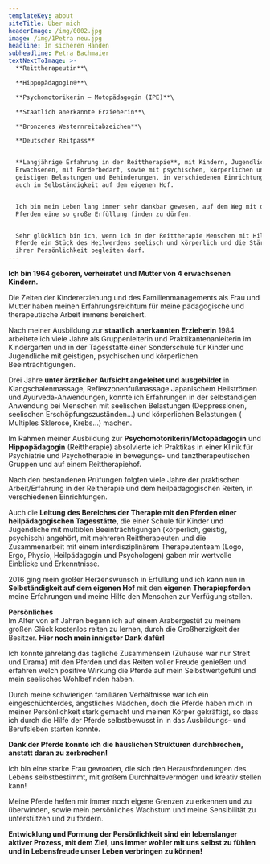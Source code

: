 ```yaml
---
templateKey: about
siteTitle: Über mich
headerImage: /img/0002.jpg
image: /img/1Petra neu.jpg
headline: In sicheren Händen
subheadline: Petra Bachmaier
textNextToImage: >-
  **Reittherapeutin**\

  **Hippopädagogin®**\

  **Psychomotorikerin – Motopädagogin (IPE)**\

  **Staatlich anerkannte Erzieherin**\

  **Bronzenes Westernreitabzeichen**\

  **Deutscher Reitpass**


  **Langjährige Erfahrung in der Reittherapie**, mit Kindern, Jugendlichen und
  Erwachsenen, mit Förderbedarf, sowie mit psychischen, körperlichen und
  geistigen Belastungen und Behinderungen, in verschiedenen Einrichtungen, als
  auch in Selbständigkeit auf dem eigenen Hof. 


  Ich bin mein Leben lang immer sehr dankbar gewesen, auf dem Weg mit den
  Pferden eine so große Erfüllung finden zu dürfen. 


  Sehr glücklich bin ich, wenn ich in der Reittherapie Menschen mit Hilfe der
  Pferde ein Stück des Heilwerdens seelisch und körperlich und die Stärkung
  ihrer Persönlichkeit begleiten darf.
---
```

**Ich bin 1964 geboren, verheiratet und Mutter von 4 erwachsenen Kindern.**

Die Zeiten der Kindererziehung und des Familienmanagements als Frau und Mutter haben meinen Erfahrungsreichtum für meine pädagogische und therapeutische Arbeit immens bereichert.

Nach meiner Ausbildung zur **staatlich anerkannten Erzieherin** 1984 arbeitete ich viele Jahre als Gruppenleiterin und Praktikantenanleiterin im Kindergarten und in der Tagesstätte einer Sonderschule für Kinder und Jugendliche mit geistigen, psychischen und körperlichen Beeinträchtigungen.

Drei Jahre **unter ärztlicher Aufsicht angeleitet und ausgebildet** in Klangschalenmassage, Reflexzonenfußmassage Japanischem Heilströmen und Ayurveda-Anwendungen, konnte ich Erfahrungen in der selbständigen Anwendung bei Menschen mit seelischen Belastungen (Deppressionen, seelischen Erschöpfungszuständen...) und körperlichen Belastungen ( Multiples Sklerose, Krebs...) machen.

Im Rahmen meiner Ausbildung zur **Psychomotorikerin/Motopädagogin** und **Hippopädagogin** (Reittherapie) absolvierte ich Praktikas in einer Klinik für Psychiatrie und Psychotherapie in bewegungs- und tanztherapeutischen Gruppen und auf einem Reittherapiehof. 

Nach den bestandenen Prüfungen folgten viele Jahre der praktischen Arbeit/Erfahrung in der Reitherapie und dem heilpädagogischen Reiten, in verschiedenen Einrichtungen.

Auch die **Leitung** **des Bereiches der Therapie mit den Pferden einer heilpädagogischen Tagesstätte**, die einer Schule für Kinder und Jugendliche mit multiblen Beeinträchtigungen (körperlich, geistig, psychisch) angehört, mit  mehreren Reittherapeuten und die Zusammenarbeit mit einem interdisziplinärem Therapeutenteam (Logo, Ergo, Physio, Heilpädagogin und Psychologen) gaben mir wertvolle Einblicke und Erkenntnisse.

2016 ging mein großer Herzenswunsch in Erfüllung und ich kann nun in **Selbständigkeit auf dem eigenen Hof** mit den **eigenen Therapiepferden** meine Erfahrungen und meine Hilfe den Menschen zur Verfügung stellen.



**Persönliches**\
Im Alter von elf Jahren begann ich auf einem Arabergestüt zu meinem großen Glück kostenlos reiten zu lernen, durch die Großherzigkeit der Besitzer. **Hier noch mein innigster Dank dafür!** 

Ich konnte jahrelang das tägliche Zusammensein (Zuhause war nur Streit und Drama) mit den Pferden und das Reiten voller Freude genießen und erfahren welch positive Wirkung die Pferde auf mein Selbstwertgefühl und mein seelisches Wohlbefinden haben. 

Durch meine schwierigen familiären Verhältnisse war ich ein eingeschüchterdes, ängstliches Mädchen, doch die Pferde haben mich in meiner Persönlichkeit stark gemacht und meinen Körper gekräftigt, so dass ich durch die Hilfe der Pferde selbstbewusst in in das Ausbildungs- und Berufsleben starten konnte. 

**Dank der Pferde konnte ich die häuslichen Strukturen durchbrechen, anstatt daran zu zerbrechen!**

Ich bin eine starke Frau geworden, die sich den Herausforderungen des Lebens selbstbestimmt, mit großem Durchhaltevermögen und kreativ stellen kann!

Meine Pferde helfen mir immer noch eigene Grenzen zu erkennen und zu überwinden, sowie mein persönliches Wachstum und meine Sensibilität zu unterstützen und zu fördern.

**Entwicklung und Formung der Persönlichkeit sind ein lebenslanger aktiver Prozess, mit dem Ziel, uns immer wohler mit uns selbst zu fühlen und in Lebensfreude unser Leben verbringen zu können!**

